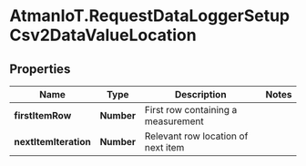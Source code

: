 # AtmanIoT.RequestDataLoggerSetupCsv2DataValueLocation

## Properties

Name | Type | Description | Notes
------------ | ------------- | ------------- | -------------
**firstItemRow** | **Number** | First row containing a measurement | 
**nextItemIteration** | **Number** | Relevant row location of next item | 


